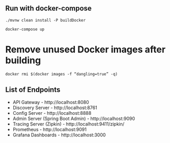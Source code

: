 ## Run with docker-compose
```
./mvnw clean install -P buildDocker
```

```
docker-compose up
```

# Remove unused Docker images after building
```
docker rmi $(docker images -f “dangling=true” -q)
```

## List of Endpoints
* API Gateway - http://localhost:8080
* Discovery Server - http://localhost:8761
* Config Server - http://localhost:8888
* Admin Server (Spring Boot Admin) - http://localhost:9090
* Tracing Server (Zipkin) - http://localhost:9411/zipkin/
* Prometheus - http://localhost:9091
* Grafana Dashboards - http://localhost:3000